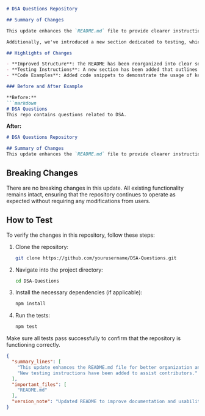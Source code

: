 ```markdown
# DSA Questions Repository

## Summary of Changes

This update enhances the `README.md` file to provide clearer instructions and better organization for users and contributors. The changes focus on improving the overall readability and usability of the documentation, making it easier for developers to navigate through the repository's resources. With these updates, users can quickly understand the purpose of the project, the structure of the codebase, and how to contribute effectively.

Additionally, we've introduced a new section dedicated to testing, which outlines the steps necessary to run tests within the project. This ensures that contributors can validate their changes and maintain the integrity of the codebase before submitting pull requests. The improved README also emphasizes the importance of testing and provides examples for common use cases.

## Highlights of Changes

- **Improved Structure**: The README has been reorganized into clear sections for easier navigation.
- **Testing Instructions**: A new section has been added that outlines how to run tests.
- **Code Examples**: Added code snippets to demonstrate the usage of key features.

### Before and After Example

**Before:**
```markdown
# DSA Questions
This repo contains questions related to DSA.
```

**After:**
```markdown
# DSA Questions Repository

## Summary of Changes
This update enhances the `README.md` file to provide clearer instructions...
```

## Breaking Changes

There are no breaking changes in this update. All existing functionality remains intact, ensuring that the repository continues to operate as expected without requiring any modifications from users.

## How to Test

To verify the changes in this repository, follow these steps:

1. Clone the repository:
   ```bash
   git clone https://github.com/yourusername/DSA-Questions.git
   ```

2. Navigate into the project directory:
   ```bash
   cd DSA-Questions
   ```

3. Install the necessary dependencies (if applicable):
   ```bash
   npm install
   ```

4. Run the tests:
   ```bash
   npm test
   ```

Make sure all tests pass successfully to confirm that the repository is functioning correctly.

```json
{
  "summary_lines": [
    "This update enhances the README.md file for better organization and clarity.",
    "New testing instructions have been added to assist contributors."
  ],
  "important_files": [
    "README.md"
  ],
  "version_note": "Updated README to improve documentation and usability."
}
```
```